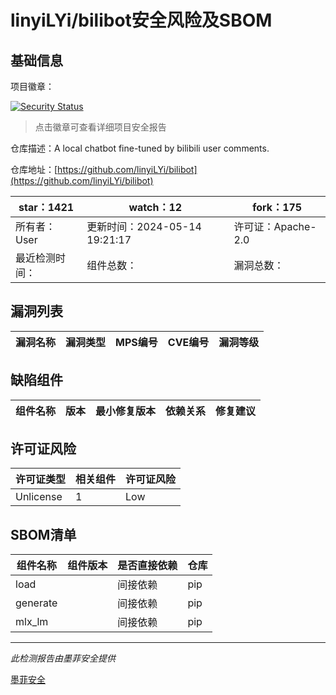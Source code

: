 # linyiLYi/bilibot安全风险及SBOM

## 基础信息

项目徽章：

[![Security Status](https://www.murphysec.com/platform3/v31/badge/1790450448661397504.svg)](https://www.murphysec.com/console/report/1790088988140613632/1790450448661397504)

> 点击徽章可查看详细项目安全报告

仓库描述：A local chatbot fine-tuned by bilibili user comments.

仓库地址：[https://github.com/linyiLYi/bilibot](https://github.com/linyiLYi/bilibot)

| star：1421 | watch：12 | fork：175 |
| ----------- | -------------- | ------------ |
| 所有者：User | 更新时间：2024-05-14 19:21:17 | 许可证：Apache-2.0 |
| 最近检测时间： | 组件总数： | 漏洞总数： |




## 漏洞列表

| 漏洞名称 | 漏洞类型 | MPS编号 | CVE编号 | 漏洞等级 |
| ------- | ------ | ------- | ------ | ----- |





## 缺陷组件

| 组件名称 | 版本 | 最小修复版本 | 依赖关系 | 修复建议 |
| -------- | ---- | ------------ | -------- | -------- |





## 许可证风险

| 许可证类型 | 相关组件 | 许可证风险 |
| ---------- | -------- | ---------- |
|Unlicense|1|Low|




## SBOM清单

| 组件名称 | 组件版本 | 是否直接依赖 | 仓库 |
| -------- | -------- | ------------ | ---- |
|load||间接依赖|pip|
|generate||间接依赖|pip|
|mlx_lm||间接依赖|pip|


------

*此检测报告由墨菲安全提供*

[墨菲安全](www.murphysec.com)